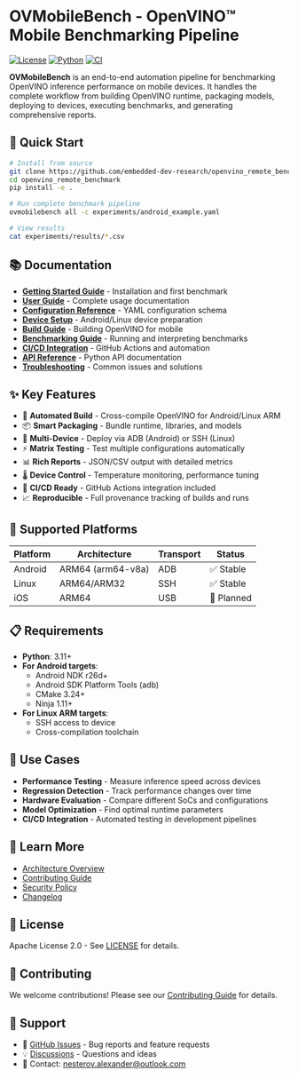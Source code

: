 # OVMobileBench - OpenVINO™ Mobile Benchmarking Pipeline

[![License](https://img.shields.io/badge/License-Apache_2.0-blue.svg)](https://opensource.org/licenses/Apache-2.0)
[![Python](https://img.shields.io/badge/python-3.11+-blue.svg)](https://www.python.org/downloads/)
[![CI](https://github.com/embedded-dev-research/openvino_remote_benchmark/actions/workflows/bench.yml/badge.svg)](https://github.com/embedded-dev-research/openvino_remote_benchmark/actions)

**OVMobileBench** is an end-to-end automation pipeline for benchmarking OpenVINO inference performance on mobile devices. It handles the complete workflow from building OpenVINO runtime, packaging models, deploying to devices, executing benchmarks, and generating comprehensive reports.

## 🚀 Quick Start

```bash
# Install from source
git clone https://github.com/embedded-dev-research/openvino_remote_benchmark.git
cd openvino_remote_benchmark
pip install -e .

# Run complete benchmark pipeline
ovmobilebench all -c experiments/android_example.yaml

# View results
cat experiments/results/*.csv
```

## 📚 Documentation

- **[Getting Started Guide](docs/getting-started.md)** - Installation and first benchmark
- **[User Guide](docs/user-guide.md)** - Complete usage documentation
- **[Configuration Reference](docs/configuration.md)** - YAML configuration schema
- **[Device Setup](docs/device-setup.md)** - Android/Linux device preparation
- **[Build Guide](docs/build-guide.md)** - Building OpenVINO for mobile
- **[Benchmarking Guide](docs/benchmarking.md)** - Running and interpreting benchmarks
- **[CI/CD Integration](docs/ci-cd.md)** - GitHub Actions and automation
- **[API Reference](docs/api-reference.md)** - Python API documentation
- **[Troubleshooting](docs/troubleshooting.md)** - Common issues and solutions

## ✨ Key Features

- 🔨 **Automated Build** - Cross-compile OpenVINO for Android/Linux ARM
- 📦 **Smart Packaging** - Bundle runtime, libraries, and models
- 🚀 **Multi-Device** - Deploy via ADB (Android) or SSH (Linux)
- ⚡ **Matrix Testing** - Test multiple configurations automatically
- 📊 **Rich Reports** - JSON/CSV output with detailed metrics
- 🌡️ **Device Control** - Temperature monitoring, performance tuning
- 🔄 **CI/CD Ready** - GitHub Actions integration included
- 📈 **Reproducible** - Full provenance tracking of builds and runs

## 🔧 Supported Platforms

| Platform | Architecture | Transport | Status |
|----------|-------------|-----------|--------|
| Android | ARM64 (arm64-v8a) | ADB | ✅ Stable |
| Linux | ARM64/ARM32 | SSH | ✅ Stable |
| iOS | ARM64 | USB | 🚧 Planned |

## 📋 Requirements

- **Python**: 3.11+
- **For Android targets**:
  - Android NDK r26d+
  - Android SDK Platform Tools (adb)
  - CMake 3.24+
  - Ninja 1.11+
- **For Linux ARM targets**:
  - SSH access to device
  - Cross-compilation toolchain

## 🎯 Use Cases

- **Performance Testing** - Measure inference speed across devices
- **Regression Detection** - Track performance changes over time
- **Hardware Evaluation** - Compare different SoCs and configurations
- **Model Optimization** - Find optimal runtime parameters
- **CI/CD Integration** - Automated testing in development pipelines

## 📖 Learn More

- [Architecture Overview](docs/architecture.md)
- [Contributing Guide](CONTRIBUTING.md)
- [Security Policy](SECURITY.md)
- [Changelog](CHANGELOG.md)

## 📄 License

Apache License 2.0 - See [LICENSE](LICENSE) for details.

## 🤝 Contributing

We welcome contributions! Please see our [Contributing Guide](CONTRIBUTING.md) for details.

## 💬 Support

- 📝 [GitHub Issues](https://github.com/embedded-dev-research/openvino_remote_benchmark/issues) - Bug reports and feature requests
- 💡 [Discussions](https://github.com/embedded-dev-research/openvino_remote_benchmark/discussions) - Questions and ideas
- 📧 Contact: nesterov.alexander@outlook.com
